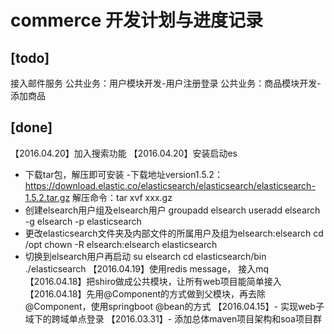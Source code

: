 # commerce 开发计划与进度记录

## [todo]

接入邮件服务
公共业务：用户模块开发-用户注册登录
公共业务：商品模块开发-添加商品



## [done]
【2016.04.20】加入搜索功能
【2016.04.20】安装启动es
- 下载tar包，解压即可安装
-下载地址version1.5.2：https://download.elastic.co/elasticsearch/elasticsearch/elasticsearch-1.5.2.tar.gz
解压命令：tar xvf xxx.gz
- 创建elsearch用户组及elsearch用户
groupadd elsearch
useradd elsearch -g elsearch -p elasticsearch
- 更改elasticsearch文件夹及内部文件的所属用户及组为elsearch:elsearch
cd /opt
chown -R elsearch:elsearch  elasticsearch
- 切换到elsearch用户再启动
su elsearch cd elasticsearch/bin
./elasticsearch
【2016.04.19】使用redis message， 接入mq
【2016.04.18】把shiro做成公共模块，让所有web项目能简单接入
【2016.04.18】先用@Component的方式做到父模块，再去除@Component，使用springboot @bean的方式
【2016.04.15】- 实现web子域下的跨域单点登录
【2016.03.31】- 添加总体maven项目架构和soa项目群


